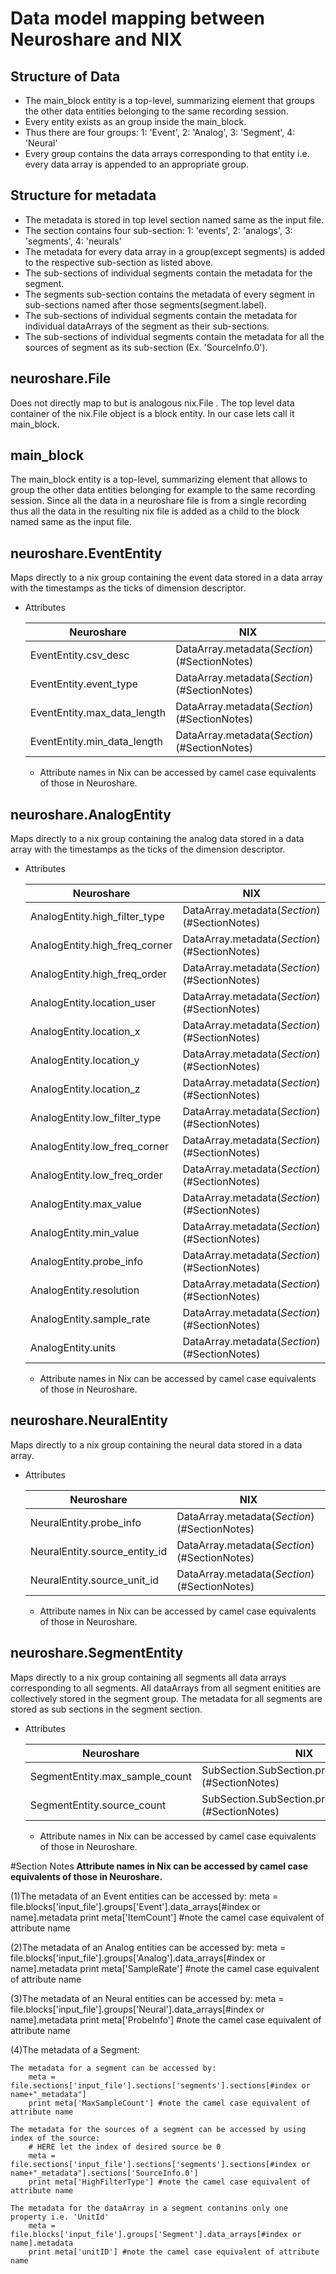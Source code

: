 # Data model mapping between Neuroshare and NIX

## Structure of Data
- The main_block entity is a top-level, summarizing element that groups the other data entities belonging to the same recording session.
- Every entity exists as an group inside the main_block.
- Thus there are four groups:
                            1: 'Event',
                            2: 'Analog',
                            3: 'Segment',
                            4: 'Neural'
- Every group contains the data arrays corresponding to that entity i.e. every data array is appended to an appropriate group.

## Structure for metadata
- The metadata is stored in top level section named same as the input file.
- The section contains four sub-section:
                            1: 'events',
                            2: 'analogs',
                            3: 'segments',
                            4: 'neurals'
- The metadata for every data array in a group(except segments) is added to the respective sub-section as listed above.
 -  The sub-sections of individual segments contain the metadata for the segment.
 -  The segments sub-section contains the metadata of every segment in sub-sections named after those segments(segment.label).
 -  The sub-sections of individual segments contain the metadata for individual dataArrays of the segment as their sub-sections.
 -  The sub-sections of individual segments contain the metadata for all the sources of segment as its sub-section (Ex. 'SourceInfo.0').
 
## neuroshare.File
Does not directly map to but is analogous nix.File .
The top level data container of the nix.File object is a block entity. In our case lets call it main_block.

## main_block
The main_block entity is a top-level, summarizing element that allows to group the other data entities belonging for example to the same recording session.
Since all the data in a neuroshare file is from a single recording thus all the data in the resulting nix file is added as a child to the block named same as the input file.

## neuroshare.EventEntity
Maps directly to a nix group containing the event data stored in a data array with the timestamps as the ticks of dimension descriptor.
- Attributes

    | Neuroshare                    | NIX                                        |
    |-------------------------------|--------------------------------------------|
    | EventEntity.csv_desc          |DataArray.metadata(*Section*)(#SectionNotes)|
    | EventEntity.event_type        |DataArray.metadata(*Section*)(#SectionNotes)|
    | EventEntity.max_data_length   |DataArray.metadata(*Section*)(#SectionNotes)|
    | EventEntity.min_data_length   |DataArray.metadata(*Section*)(#SectionNotes)|
    * Attribute names in Nix can be accessed by camel case equivalents of those in Neuroshare.

## neuroshare.AnalogEntity
Maps directly to a nix group containing the analog data stored in a data array with the timestamps as the ticks of the dimension descriptor.
- Attributes

    | Neuroshare                    | NIX                                        |
    |-------------------------------|--------------------------------------------|
    | AnalogEntity.high_filter_type |DataArray.metadata(*Section*)(#SectionNotes)|
    | AnalogEntity.high_freq_corner |DataArray.metadata(*Section*)(#SectionNotes)|
    | AnalogEntity.high_freq_order  |DataArray.metadata(*Section*)(#SectionNotes)|
    | AnalogEntity.location_user    |DataArray.metadata(*Section*)(#SectionNotes)|
    | AnalogEntity.location_x       |DataArray.metadata(*Section*)(#SectionNotes)|
    | AnalogEntity.location_y       |DataArray.metadata(*Section*)(#SectionNotes)|
    | AnalogEntity.location_z       |DataArray.metadata(*Section*)(#SectionNotes)|
    | AnalogEntity.low_filter_type  |DataArray.metadata(*Section*)(#SectionNotes)|
    | AnalogEntity.low_freq_corner  |DataArray.metadata(*Section*)(#SectionNotes)|
    | AnalogEntity.low_freq_order   |DataArray.metadata(*Section*)(#SectionNotes)|
    | AnalogEntity.max_value        |DataArray.metadata(*Section*)(#SectionNotes)|
    | AnalogEntity.min_value        |DataArray.metadata(*Section*)(#SectionNotes)|
    | AnalogEntity.probe_info       |DataArray.metadata(*Section*)(#SectionNotes)|
    | AnalogEntity.resolution       |DataArray.metadata(*Section*)(#SectionNotes)|
    | AnalogEntity.sample_rate      |DataArray.metadata(*Section*)(#SectionNotes)|
    | AnalogEntity.units            |DataArray.metadata(*Section*)(#SectionNotes)|
    * Attribute names in Nix can be accessed by camel case equivalents of those in Neuroshare.

## neuroshare.NeuralEntity
Maps directly to a nix group containing the neural data stored in a data array.
- Attributes

    | Neuroshare                    | NIX                                        |
    |-------------------------------|--------------------------------------------|
    | NeuralEntity.probe_info       |DataArray.metadata(*Section*)(#SectionNotes)|
    | NeuralEntity.source_entity_id |DataArray.metadata(*Section*)(#SectionNotes)|
    | NeuralEntity.source_unit_id   |DataArray.metadata(*Section*)(#SectionNotes)|
    * Attribute names in Nix can be accessed by camel case equivalents of those in Neuroshare.

## neuroshare.SegmentEntity
Maps directly to a nix group containing all segments all data arrays corresponding to all segments.
All dataArrays from all segment enitities are collectively stored in the segment group.
The metadata for all segments are stored as sub sections in the segment section.
- Attributes

    | Neuroshare                           | NIX                                                      |
    |--------------------------------------|----------------------------------------------------------|
    | SegmentEntity.max_sample_count       |SubSection.SubSection.properties(*Section*)(#SectionNotes)|
    | SegmentEntity.source_count           |SubSection.SubSection.properties(*Section*)(#SectionNotes)|
    * Attribute names in Nix can be accessed by camel case equivalents of those in Neuroshare.

#Section Notes
**Attribute names in Nix can be accessed by camel case equivalents of those in Neuroshare.**

(1)The metadata of an Event entities can be accessed by:
    meta = file.blocks['input_file'].groups['Event'].data_arrays[#index or name].metadata
    print meta['ItemCount'] #note the camel case equivalent of attribute name

(2)The metadata of an Analog entities can be accessed by:
    meta = file.blocks['input_file'].groups['Analog'].data_arrays[#index or name].metadata
    print meta['SampleRate'] #note the camel case equivalent of attribute name
    
(3)The metadata of an Neural entities can be accessed by:
    meta = file.blocks['input_file'].groups['Neural'].data_arrays[#index or name].metadata
    print meta['ProbeInfo'] #note the camel case equivalent of attribute name    

(4)The metadata of a Segment:
    
    The metadata for a segment can be accessed by:
        meta = file.sections['input_file'].sections['segments'].sections[#index or name+"_metadata"]
        print meta['MaxSampleCount'] #note the camel case equivalent of attribute name

    The metadata for the sources of a segment can be accessed by using index of the source:
        # HERE let the index of desired source be 0
        meta = file.sections['input_file'].sections['segments'].sections[#index or name+"_metadata"].sections['SourceInfo.0']
        print meta['HighFilterType'] #note the camel case equivalent of attribute name
                
    The metadata for the dataArray in a segment contanins only one property i.e. 'UnitId'
        meta = file.blocks['input_file'].groups['Segment'].data_arrays[#index or name].metadata
        print meta['unitID'] #note the camel case equivalent of attribute name
    
